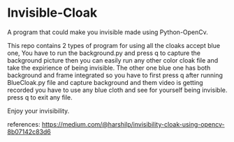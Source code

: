 # Invisible-Cloak
A program that could make you invisible made using Python-OpenCv.

This repo contains 2 types of program for using all the cloaks accept blue one, You have to run the background.py and press q to capture the background picture then you can easily run any other color cloak file and take the expirience of being invisible.
The other one blue one has both background and frame integrated so you have to first press q after running BlueCloak.py file and capture background and them video is getting recorded you have to use any blue cloth and see for yourself being invisible.
press q to exit any file.

Enjoy your invisibility.

references:
https://medium.com/@harshilp/invisibility-cloak-using-opencv-8b07142c83d6
